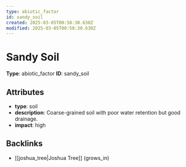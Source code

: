 ```yaml
---
type: abiotic_factor
id: sandy_soil
created: 2025-03-05T00:58:30.630Z
modified: 2025-03-05T00:58:30.630Z
---
```


# Sandy Soil

**Type**: abiotic_factor
**ID**: sandy_soil

## Attributes

- **type**: soil
- **description**: Coarse-grained soil with poor water retention but good drainage.
- **impact**: high

## Backlinks

- [[joshua_tree|Joshua Tree]] (grows_in)


